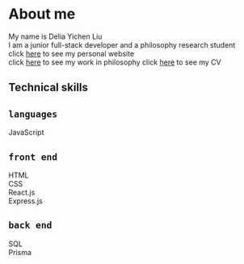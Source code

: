 # About me

My name is Delia Yichen Liu <br />
I am a junior full-stack developer and a philosophy research student<br/>
click [here](https://deliailu27.github.io/deliayichenliu.github.io/) to see my personal website<br/>
click [here]() to see my work in philosophy
click [here]() to see my CV

## Technical skills

## `languages`

JavaScript

## `front end`

HTML <br/>
CSS <br/>
React.js <br/>
Express.js

## `back end`

SQL <br/>
Prisma
